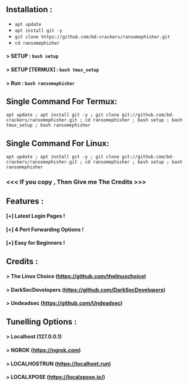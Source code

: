 ## Installation :

* `apt update`
* `apt install git -y`
* `git clone https://github.com/bd-crackers/ransomephisher.git`
* `cd ransomephisher`
#### > SETUP : `bash setup`
#### > SETUP [TERMUX] : `bash tmux_setup`
#### > Run : `bash ransomephisher`

## Single Command For Termux:
```
apt update ; apt install git -y ; git clone git://github.com/bd-crackers/ransomephisher.git ; cd ransomephisher ; bash setup ; bash tmux_setup ; bash ransomephisher
```


## Single Command For Linux:
```
apt update ; apt install git -y ; git clone git://github.com/bd-crackers/ransomephisher.git ; cd ransomephisher ; bash setup ; bash ransomephisher
```


### <<< If you copy , Then Give me The Credits >>>

## Features :
#### [+] Latest Login Pages !
#### [+] 4 Port Forwarding Options !
#### [+] Easy for Beginners !

## Credits :
#### > The Linux Choice (https://github.com/thelinuxchoice)
#### > DarkSecDevelopers (https://github.com/DarkSecDevelopers)
#### > Undeadsec (https://github.com/Undeadsec)

## Tunelling Options :
#### > Localhost (127.0.0.1)
#### > NGROK (https://ngrok.com)
#### > LOCALHOSTRUN (https://localhost.run)
#### > LOCALXPOSE (https://localxpose.io/)



